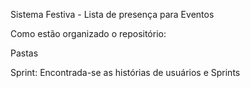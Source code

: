 Sistema Festiva - Lista de presença para Eventos



Como estão organizado o repositório:

Pastas

Sprint: Encontrada-se as histórias de usuários e Sprints




